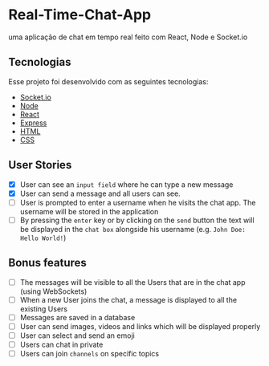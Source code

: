 # Real-Time-Chat-App
uma aplicação de chat em tempo real feito com React, Node e Socket.io

## Tecnologias
Esse projeto foi desenvolvido com as seguintes tecnologias:

* [Socket.io](https://socket.io/)
* [Node](https://nodejs.org/en/)
* [React](https://reactjs.org/)
* [Express](https://expressjs.com/)
* [HTML](https://www.w3schools.com/html/)
* [CSS](https://www.w3schools.com/css/)

## User Stories
-   [X] User can see an `input field` where he can type a new message
-   [X] User can send a message and all users can see.
-   [ ] User is prompted to enter a username when he visits the chat app. The username will be stored in the application
-   [ ] By pressing the `enter` key or by clicking on the `send` button the text will be displayed in the `chat box` alongside his username (e.g. `John Doe: Hello World!`)

## Bonus features

-   [ ] The messages will be visible to all the Users that are in the chat app (using WebSockets)
-   [ ] When a new User joins the chat, a message is displayed to all the existing Users
-   [ ] Messages are saved in a database
-   [ ] User can send images, videos and links which will be displayed properly
-   [ ] User can select and send an emoji
-   [ ] Users can chat in private
-   [ ] Users can join `channels` on specific topics
